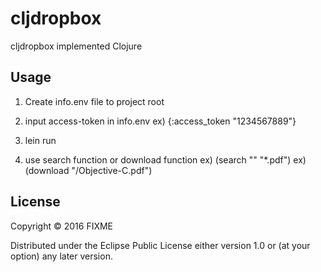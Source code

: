 # cljdropbox

cljdropbox implemented Clojure

## Usage

1. Create info.env file to project root

2. input access-token in info.env
ex) {:access_token "1234567889"}

3. lein run

4. use search function or download function
ex) (search "" "*.pdf")
ex) (download "/Objective-C.pdf")

## License

Copyright © 2016 FIXME

Distributed under the Eclipse Public License either version 1.0 or (at
your option) any later version.
